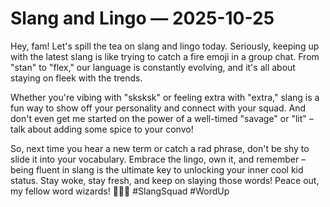 # Slang and Lingo — 2025-10-25

Hey, fam! Let's spill the tea on slang and lingo today. Seriously, keeping up with the latest slang is like trying to catch a fire emoji in a group chat. From "stan" to "flex," our language is constantly evolving, and it's all about staying on fleek with the trends.

Whether you're vibing with "sksksk" or feeling extra with "extra," slang is a fun way to show off your personality and connect with your squad. And don't even get me started on the power of a well-timed "savage" or "lit" – talk about adding some spice to your convo!

So, next time you hear a new term or catch a rad phrase, don't be shy to slide it into your vocabulary. Embrace the lingo, own it, and remember – being fluent in slang is the ultimate key to unlocking your inner cool kid status. Stay woke, stay fresh, and keep on slaying those words! Peace out, my fellow word wizards! 🤙🏼✨ #SlangSquad #WordUp